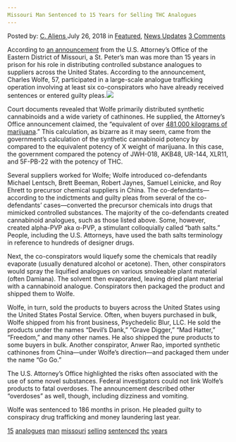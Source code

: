 ```yaml
---
Missouri Man Sentenced to 15 Years for Selling THC Analogues
---
```

<article class="post-listing post-26407 post type-post status-publish format-standard has-post-thumbnail hentry 
 tag-1886 tag-analogues tag-man tag-missouri tag-selling tag-sentenced tag-thc tag-years">
<div class="post-inner">
<span>Posted by: <a href="https://www.deepdotweb.com/author/caliens/" title="">C. Aliens </a></span>
<span>July 26, 2018</span>
<span>in <a href="https://www.deepdotweb.com/category/deepdot-news/" rel="category tag">Featured</a>, <a href="https://www.deepdotweb.com/category/news-updates/" rel="category tag">News Updates</a></span>
<span><a href="https://www.deepdotweb.com/2018/07/26/missouri-man-sentenced-to-15-years-for-selling-thc-analogues/#comments">3 Comments</a></span>


<p>According to <a href="https://www.justice.gov/usao-edmo/pr/local-man-sentenced-federal-conspiracy-charges-involving-synthetic-drug-trafficking">an announcement</a> from the U.S. Attorney’s Office of the Eastern District of Missouri, a St. Peter&#8217;s man was more than 15 years in prison for his role in distributing controlled substance analogues to suppliers across the United States. According to the announcement, Charles Wolfe, 57, participated in a large-scale analogue trafficking operation involving at least six co-conspirators who have already received sentences or entered guilty pleas.<img class="wp-image-26410 aligncenter" src="/imgs/2018/07/word-image-60.jpeg" srcset="/imgs/2018/07/word-image-60.jpeg 660w, /imgs/2018/07/word-image-60-300x150.jpeg 300w" sizes="(max-width: 660px) 100vw, 660px" /></p>
<p>Court documents revealed that Wolfe primarily distributed synthetic cannabinoids and a wide variety of cathinones. He supplied, the Attorney’s Office announcement claimed, the “equivalent of over <a href="https://www.deepdotweb.com/tag/marijuana/">481,000 kilograms of marijuana</a>.” This calculation, as bizarre as it may seem, came from the government&#8217;s calculation of the synthetic cannabinoid potency by compared to the equivalent potency of X weight of marijuana. In this case, the government compared the potency of JWH-018, AKB48, UR-144, XLR11, and 5F-PB-22 with the potency of THC.</p>
<p>Several suppliers worked for Wolfe; Wolfe introduced co-defendants Michael Lentsch, Brett Beeman, Robert Jaynes, Samuel Leinicke, and Roy Ehrett to precursor chemical suppliers in China. The co-defendants—according to the indictments and guilty pleas from several of the co-defendants’ cases—converted the precursor chemicals into drugs that mimicked controlled substances. The majority of the co-defendants created cannabinoid analogues, such as those listed above. Some, however, created alpha-PVP aka α-PVP, a stimulant colloquially called “bath salts.” People, including the U.S. Attorneys, have used the bath salts terminology in reference to hundreds of designer drugs.</p>
<p>Next, the co-conspirators would liquefy some the chemicals that readily evaporate (usually denatured alcohol or acetone). Then, other conspirators would spray the liquified analogues on various smokeable plant material (often Damiana). The solvent then evaporated, leaving dried plant material with a cannabinoid analogue. Conspirators then packaged the product and shipped them to Wolfe.</p>
<p>Wolfe, in turn, sold the products to buyers across the United States using the United States Postal Service. Often, when buyers purchased in bulk, Wolfe shipped from his front business, Psychedelic Blur, LLC. He sold the products under the names “Devil&#8217;s Dank,” “Grave Digger,” “Mad Hatter,” “Freedom,” and many other names. He also shipped the pure products to some buyers in bulk. Another conspirator, Anwer Rao, imported synthetic cathinones from China—under Wolfe&#8217;s direction—and packaged them under the name “Go Go.”</p>
<p>The U.S. Attorney&#8217;s Office highlighted the risks often associated with the use of some novel substances. Federal investigators could not link Wolfe&#8217;s products to fatal overdoses. The announcement described other “overdoses” as well, though, including dizziness and vomiting.</p>
<p>Wolfe was sentenced to 186 months in prison. He pleaded guilty to conspiracy drug trafficking and money laundering last year.</p>
</div>
<a href="https://www.deepdotweb.com/tag/15/" rel="tag">15</a> <a href="https://www.deepdotweb.com/tag/analogues/" rel="tag">analogues</a> <a href="https://www.deepdotweb.com/tag/man/" rel="tag">man</a> <a href="https://www.deepdotweb.com/tag/missouri/" rel="tag">missouri</a> <a href="https://www.deepdotweb.com/tag/selling/" rel="tag">selling</a> <a href="https://www.deepdotweb.com/tag/sentenced/" rel="tag">sentenced</a> <a href="https://www.deepdotweb.com/tag/thc/" rel="tag">thc</a> <a href="https://www.deepdotweb.com/tag/years/" rel="tag">years</a></span> <span style="display:none" class="updated">2018-07-26<a href="https://www.deepdotweb.com/author/caliens/" title="Posts by C. Aliens" rel="author">C. Aliens</a></strong></div>

